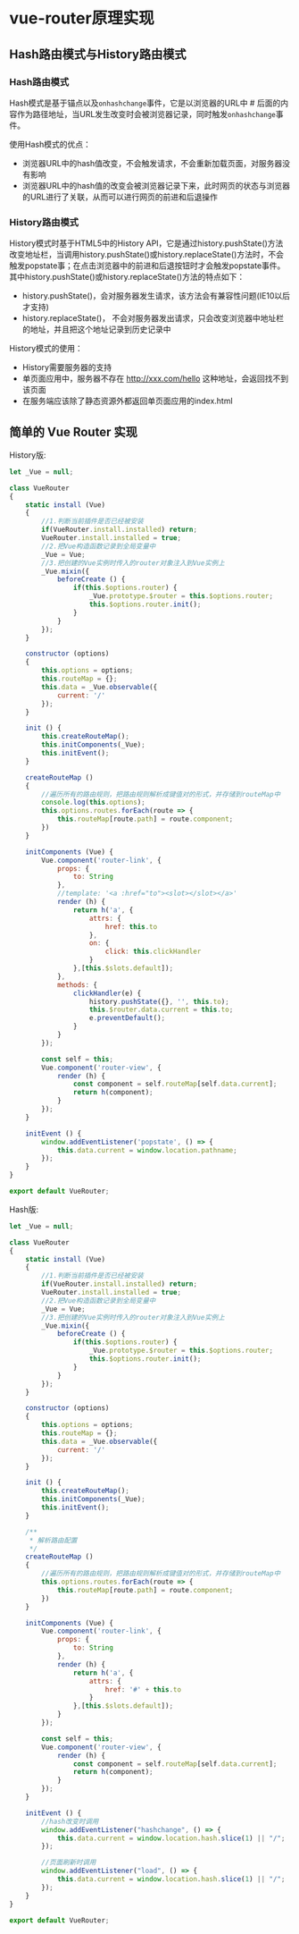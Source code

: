 # vue-router原理实现

## Hash路由模式与History路由模式

### Hash路由模式

Hash模式是基于锚点以及`onhashchange`事件，它是以浏览器的URL中 # 后面的内容作为路径地址，当URL发生改变时会被浏览器记录，同时触发`onhashchange`事件。

使用Hash模式的优点：

- 浏览器URL中的hash值改变，不会触发请求，不会重新加载页面，对服务器没有影响
- 浏览器URL中的hash值的改变会被浏览器记录下来，此时网页的状态与浏览器的URL进行了关联，从而可以进行网页的前进和后退操作

### History路由模式

History模式时基于HTML5中的History API，它是通过history.pushState()方法改变地址栏，当调用history.pushState()或history.replaceState()方法时，不会触发popstate事；在点击浏览器中的前进和后退按钮时才会触发popstate事件。其中history.pushState()或history.replaceState()方法的特点如下：

- history.pushState()，会对服务器发生请求，该方法会有兼容性问题(IE10以后才支持)
- history.replaceState()， 不会对服务器发出请求，只会改变浏览器中地址栏的地址，并且把这个地址记录到历史记录中

History模式的使用：

- History需要服务器的支持
- 单页面应用中，服务器不存在 http://xxx.com/hello 这种地址，会返回找不到该页面
- 在服务端应该除了静态资源外都返回单页面应用的index.html

## 简单的 Vue Router 实现

History版:

```javascript
let _Vue = null;

class VueRouter
{
    static install (Vue) 
    {
        //1.判断当前插件是否已经被安装
        if(VueRouter.install.installed) return;
        VueRouter.install.installed = true;
        //2.把Vue构造函数记录到全局变量中
        _Vue = Vue;
        //3.把创建的Vue实例时传入的router对象注入到Vue实例上
        _Vue.mixin({
            beforeCreate () {
                if(this.$options.router) {
                    _Vue.prototype.$router = this.$options.router;
                    this.$options.router.init();
                }
            }
        });
    }

    constructor (options) 
    {
        this.options = options;
        this.routeMap = {};
        this.data = _Vue.observable({
            current: '/'
        });
    }

    init () {
        this.createRouteMap();
        this.initComponents(_Vue);
        this.initEvent();
    }

    createRouteMap () 
    {
        //遍历所有的路由规则，把路由规则解析成键值对的形式，并存储到routeMap中
        console.log(this.options);
        this.options.routes.forEach(route => {
            this.routeMap[route.path] = route.component;
        })
    }

    initComponents (Vue) {
        Vue.component('router-link', {
            props: {
                to: String
            },
            //template: '<a :href="to"><slot></slot></a>'
            render (h) {
                return h('a', {
                    attrs: {
                        href: this.to
                    },
                    on: {
                        click: this.clickHandler
                    }
                },[this.$slots.default]);
            },
            methods: {
                clickHandler(e) {
                    history.pushState({}, '', this.to);
                    this.$router.data.current = this.to;
                    e.preventDefault();
                }
            }
        });

        const self = this;
        Vue.component('router-view', {
            render (h) {
                const component = self.routeMap[self.data.current];
                return h(component);
            }
        });
    }

    initEvent () {
        window.addEventListener('popstate', () => {
            this.data.current = window.location.pathname;
        });
    }
}

export default VueRouter;
```

Hash版:

```javascript
let _Vue = null;

class VueRouter
{
    static install (Vue) 
    {
        //1.判断当前插件是否已经被安装
        if(VueRouter.install.installed) return;
        VueRouter.install.installed = true;
        //2.把Vue构造函数记录到全局变量中
        _Vue = Vue;
        //3.把创建的Vue实例时传入的router对象注入到Vue实例上
        _Vue.mixin({
            beforeCreate () {
                if(this.$options.router) {
                    _Vue.prototype.$router = this.$options.router;
                    this.$options.router.init();
                }
            }
        });
    }

    constructor (options) 
    {
        this.options = options;
        this.routeMap = {};
        this.data = _Vue.observable({
            current: '/'
        });
    }

    init () {
        this.createRouteMap();
        this.initComponents(_Vue);
        this.initEvent();
    }

    /**
     * 解析路由配置
     */
    createRouteMap () 
    {
        //遍历所有的路由规则，把路由规则解析成键值对的形式，并存储到routeMap中
        this.options.routes.forEach(route => {
            this.routeMap[route.path] = route.component;
        })
    }

    initComponents (Vue) {
        Vue.component('router-link', {
            props: {
                to: String
            },
            render (h) {
                return h('a', {
                    attrs: {
                        href: '#' + this.to
                    }
                },[this.$slots.default]);
            }
        });

        const self = this;
        Vue.component('router-view', {
            render (h) {
                const component = self.routeMap[self.data.current];
                return h(component);
            }
        });
    }

    initEvent () {
        //hash改变时调用
        window.addEventListener("hashchange", () => {
            this.data.current = window.location.hash.slice(1) || "/";
        });

        //页面刷新时调用
        window.addEventListener("load", () => {
            this.data.current = window.location.hash.slice(1) || "/";
        });
    }
}

export default VueRouter;
```
